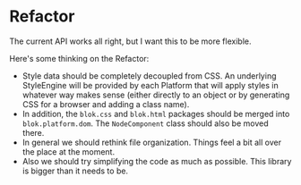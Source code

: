 Refactor
========

The current API works all right, but I want this to be more flexible.

Here's some thinking on the Refactor:

- Style data should be completely decoupled from CSS. An underlying StyleEngine will be provided by each Platform that will apply styles in whatever way makes sense (either directly to an object or by generating CSS for a browser and adding a class name).
- In addition, the `blok.css` and `blok.html` packages should be merged into `blok.platform.dom`. The `NodeComponent` class should also be moved there.
- In general we should rethink file organization. Things feel a bit all over the place at the moment.
- Also we should try simplifying the code as much as possible. This library is bigger than it needs to be. 
